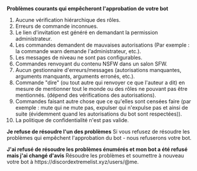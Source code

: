**Problèmes courants qui empêcheront l'approbation de votre bot**

1. Aucune vérification hiérarchique des rôles.
2. Erreurs de commande inconnues.
3. Le lien d'invitation est généré en demandant la permission administrateur.
4. Les commandes demandent de mauvaises autorisations (Par exemple : la commande warn demande l'administrateur, etc.).
5. Les messages de niveau ne sont pas configurables.
6. Commandes renvoyant du contenu NSFW dans un salon SFW.
7. Aucun gestionnaire d'erreurs/messages (autorisations manquantes, arguments manquants, arguments erronés, etc.).
8. Commande "dire" (ou tout autre qui renvoyer ce que l'auteur a dit) en mesure de mentionner tout le monde ou des rôles ne pouvant pas être mentionnés. (dépend des vérifications des autorisations).
9. Commandes faisant autre chose que ce qu'elles sont censées faire (par exemple : mute qui ne mute pas, expulser qui n'expulse pas et ainsi de suite (évidemment quand les autorisations du bot sont respectées)).
10. La politique de confidentialité n'est pas valide.

**Je refuse de résoudre l'un des problèmes** Si vous refusez de résoudre les problèmes qui empêchent l'approbation du bot - nous refuserons votre bot.

**J'ai refusé de résoudre les problèmes énumérés et mon bot a été refusé mais j'ai changé d'avis** Résoudre les problèmes et soumettre à nouveau votre bot à https\://discordextremelist.xyz/users/@me.
